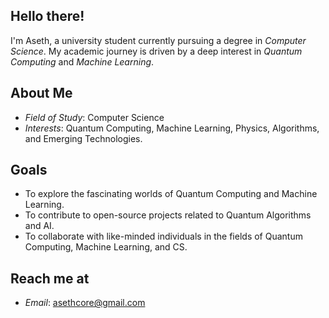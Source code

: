 ## Hello there!

I'm Aseth, a university student currently pursuing a degree in *Computer Science*. My academic journey is driven by a deep interest in *Quantum Computing* and *Machine Learning*.

## About Me

- *Field of Study*: Computer Science
- *Interests*: Quantum Computing, Machine Learning, Physics, Algorithms, and Emerging Technologies.

## Goals

- To explore the fascinating worlds of Quantum Computing and Machine Learning.
- To contribute to open-source projects related to Quantum Algorithms and AI.
- To collaborate with like-minded individuals in the fields of Quantum Computing, Machine Learning, and CS.

## Reach me at

- *Email*: asethcore@gmail.com
